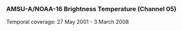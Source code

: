 ### AMSU-A/NOAA-16 Brightness Temperature (Channel 05)
Temporal coverage: 27 May 2001 - 3 March 2008
